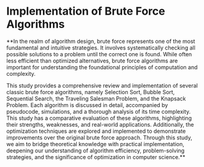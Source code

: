 # Implementation of Brute Force Algorithms

**In the realm of algorithm design, brute force represents one of the most fundamental and intuitive strategies. It involves systematically checking all possible solutions to a problem until the correct one is found. While often less efficient than optimized alternatives, brute force algorithms are important for understanding the foundational principles of computation and complexity.

This study provides a comprehensive review and implementation of several classic brute force algorithms, namely Selection Sort, Bubble Sort, Sequential Search, the Traveling Salesman Problem, and the Knapsack Problem. Each algorithm is discussed in detail, accompanied by pseudocode, simulations, and a thorough analysis of its time complexity. This study has a comparative evaluation of these algorithms, highlighting their strengths, weaknesses, and real-world applications. Additionally, the optimization techniques are explored and implemented to demonstrate improvements over the original brute force approach. Through this study, we aim to bridge theoretical knowledge with practical implementation, deepening our understanding of algorithm efficiency, problem-solving strategies, and the significance of optimization in computer science.**
